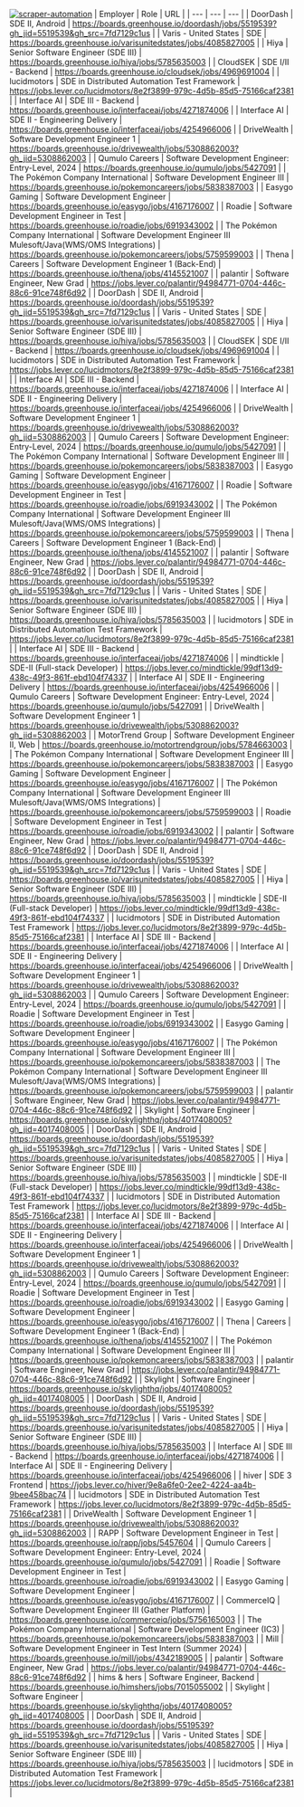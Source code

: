 [![scraper-automation](https://github.com/azad-ali786/Job_Openings/actions/workflows/scraper-automation.yml/badge.svg)](https://github.com/azad-ali786/Job_Openings/actions/workflows/scraper-automation.yml)
| Employer | Role | URL |
| --- | --- | --- |
| DoorDash | SDE II, Android | https://boards.greenhouse.io/doordash/jobs/5519539?gh_jid=5519539&gh_src=7fd7129c1us |
| Varis - United States | SDE | https://boards.greenhouse.io/varisunitedstates/jobs/4085827005 |
| Hiya | Senior Software Engineer (SDE III) | https://boards.greenhouse.io/hiya/jobs/5785635003 |
| CloudSEK | SDE I/II - Backend | https://boards.greenhouse.io/cloudsek/jobs/4969691004 |
| lucidmotors | SDE in Distributed Automation Test Framework | https://jobs.lever.co/lucidmotors/8e2f3899-979c-4d5b-85d5-75166caf2381 |
| Interface AI | SDE III - Backend | https://boards.greenhouse.io/interfaceai/jobs/4271874006 |
| Interface AI | SDE II - Engineering Delivery | https://boards.greenhouse.io/interfaceai/jobs/4254966006 |
| DriveWealth | Software Development Engineer 1 | https://boards.greenhouse.io/drivewealth/jobs/5308862003?gh_jid=5308862003 |
| Qumulo Careers | Software Development Engineer: Entry-Level, 2024 | https://boards.greenhouse.io/qumulo/jobs/5427091 |
| The Pokémon Company International | Software Development Engineer III | https://boards.greenhouse.io/pokemoncareers/jobs/5838387003 |
| Easygo Gaming | Software Development Engineer | https://boards.greenhouse.io/easygo/jobs/4167176007 |
| Roadie | Software Development Engineer in Test | https://boards.greenhouse.io/roadie/jobs/6919343002 |
| The Pokémon Company International | Software Development Engineer III Mulesoft/Java(WMS/OMS Integrations) | https://boards.greenhouse.io/pokemoncareers/jobs/5759599003 |
| Thena | Careers | Software Development Engineer 1 (Back-End) | https://boards.greenhouse.io/thena/jobs/4145521007 |
| palantir | Software Engineer, New Grad | https://jobs.lever.co/palantir/94984771-0704-446c-88c6-91ce748f6d92 |
| DoorDash | SDE II, Android | https://boards.greenhouse.io/doordash/jobs/5519539?gh_jid=5519539&gh_src=7fd7129c1us |
| Varis - United States | SDE | https://boards.greenhouse.io/varisunitedstates/jobs/4085827005 |
| Hiya | Senior Software Engineer (SDE III) | https://boards.greenhouse.io/hiya/jobs/5785635003 |
| CloudSEK | SDE I/II - Backend | https://boards.greenhouse.io/cloudsek/jobs/4969691004 |
| lucidmotors | SDE in Distributed Automation Test Framework | https://jobs.lever.co/lucidmotors/8e2f3899-979c-4d5b-85d5-75166caf2381 |
| Interface AI | SDE III - Backend | https://boards.greenhouse.io/interfaceai/jobs/4271874006 |
| Interface AI | SDE II - Engineering Delivery | https://boards.greenhouse.io/interfaceai/jobs/4254966006 |
| DriveWealth | Software Development Engineer 1 | https://boards.greenhouse.io/drivewealth/jobs/5308862003?gh_jid=5308862003 |
| Qumulo Careers | Software Development Engineer: Entry-Level, 2024 | https://boards.greenhouse.io/qumulo/jobs/5427091 |
| The Pokémon Company International | Software Development Engineer III | https://boards.greenhouse.io/pokemoncareers/jobs/5838387003 |
| Easygo Gaming | Software Development Engineer | https://boards.greenhouse.io/easygo/jobs/4167176007 |
| Roadie | Software Development Engineer in Test | https://boards.greenhouse.io/roadie/jobs/6919343002 |
| The Pokémon Company International | Software Development Engineer III Mulesoft/Java(WMS/OMS Integrations) | https://boards.greenhouse.io/pokemoncareers/jobs/5759599003 |
| Thena | Careers | Software Development Engineer 1 (Back-End) | https://boards.greenhouse.io/thena/jobs/4145521007 |
| palantir | Software Engineer, New Grad | https://jobs.lever.co/palantir/94984771-0704-446c-88c6-91ce748f6d92 |
| DoorDash | SDE II, Android | https://boards.greenhouse.io/doordash/jobs/5519539?gh_jid=5519539&gh_src=7fd7129c1us |
| Varis - United States | SDE | https://boards.greenhouse.io/varisunitedstates/jobs/4085827005 |
| Hiya | Senior Software Engineer (SDE III) | https://boards.greenhouse.io/hiya/jobs/5785635003 |
| lucidmotors | SDE in Distributed Automation Test Framework | https://jobs.lever.co/lucidmotors/8e2f3899-979c-4d5b-85d5-75166caf2381 |
| Interface AI | SDE III - Backend | https://boards.greenhouse.io/interfaceai/jobs/4271874006 |
| mindtickle | SDE-II (Full-stack Developer) | https://jobs.lever.co/mindtickle/99df13d9-438c-49f3-861f-ebd104f74337 |
| Interface AI | SDE II - Engineering Delivery | https://boards.greenhouse.io/interfaceai/jobs/4254966006 |
| Qumulo Careers | Software Development Engineer: Entry-Level, 2024 | https://boards.greenhouse.io/qumulo/jobs/5427091 |
| DriveWealth | Software Development Engineer 1 | https://boards.greenhouse.io/drivewealth/jobs/5308862003?gh_jid=5308862003 |
| MotorTrend Group | Software Development Engineer II, Web | https://boards.greenhouse.io/motortrendgroup/jobs/5784663003 |
| The Pokémon Company International | Software Development Engineer III | https://boards.greenhouse.io/pokemoncareers/jobs/5838387003 |
| Easygo Gaming | Software Development Engineer | https://boards.greenhouse.io/easygo/jobs/4167176007 |
| The Pokémon Company International | Software Development Engineer III Mulesoft/Java(WMS/OMS Integrations) | https://boards.greenhouse.io/pokemoncareers/jobs/5759599003 |
| Roadie | Software Development Engineer in Test | https://boards.greenhouse.io/roadie/jobs/6919343002 |
| palantir | Software Engineer, New Grad | https://jobs.lever.co/palantir/94984771-0704-446c-88c6-91ce748f6d92 |
| DoorDash | SDE II, Android | https://boards.greenhouse.io/doordash/jobs/5519539?gh_jid=5519539&gh_src=7fd7129c1us |
| Varis - United States | SDE | https://boards.greenhouse.io/varisunitedstates/jobs/4085827005 |
| Hiya | Senior Software Engineer (SDE III) | https://boards.greenhouse.io/hiya/jobs/5785635003 |
| mindtickle | SDE-II (Full-stack Developer) | https://jobs.lever.co/mindtickle/99df13d9-438c-49f3-861f-ebd104f74337 |
| lucidmotors | SDE in Distributed Automation Test Framework | https://jobs.lever.co/lucidmotors/8e2f3899-979c-4d5b-85d5-75166caf2381 |
| Interface AI | SDE III - Backend | https://boards.greenhouse.io/interfaceai/jobs/4271874006 |
| Interface AI | SDE II - Engineering Delivery | https://boards.greenhouse.io/interfaceai/jobs/4254966006 |
| DriveWealth | Software Development Engineer 1 | https://boards.greenhouse.io/drivewealth/jobs/5308862003?gh_jid=5308862003 |
| Qumulo Careers | Software Development Engineer: Entry-Level, 2024 | https://boards.greenhouse.io/qumulo/jobs/5427091 |
| Roadie | Software Development Engineer in Test | https://boards.greenhouse.io/roadie/jobs/6919343002 |
| Easygo Gaming | Software Development Engineer | https://boards.greenhouse.io/easygo/jobs/4167176007 |
| The Pokémon Company International | Software Development Engineer III | https://boards.greenhouse.io/pokemoncareers/jobs/5838387003 |
| The Pokémon Company International | Software Development Engineer III Mulesoft/Java(WMS/OMS Integrations) | https://boards.greenhouse.io/pokemoncareers/jobs/5759599003 |
| palantir | Software Engineer, New Grad | https://jobs.lever.co/palantir/94984771-0704-446c-88c6-91ce748f6d92 |
| Skylight | Software Engineer | https://boards.greenhouse.io/skylighthq/jobs/4017408005?gh_jid=4017408005 |
| DoorDash | SDE II, Android | https://boards.greenhouse.io/doordash/jobs/5519539?gh_jid=5519539&gh_src=7fd7129c1us |
| Varis - United States | SDE | https://boards.greenhouse.io/varisunitedstates/jobs/4085827005 |
| Hiya | Senior Software Engineer (SDE III) | https://boards.greenhouse.io/hiya/jobs/5785635003 |
| mindtickle | SDE-II (Full-stack Developer) | https://jobs.lever.co/mindtickle/99df13d9-438c-49f3-861f-ebd104f74337 |
| lucidmotors | SDE in Distributed Automation Test Framework | https://jobs.lever.co/lucidmotors/8e2f3899-979c-4d5b-85d5-75166caf2381 |
| Interface AI | SDE III - Backend | https://boards.greenhouse.io/interfaceai/jobs/4271874006 |
| Interface AI | SDE II - Engineering Delivery | https://boards.greenhouse.io/interfaceai/jobs/4254966006 |
| DriveWealth | Software Development Engineer 1 | https://boards.greenhouse.io/drivewealth/jobs/5308862003?gh_jid=5308862003 |
| Qumulo Careers | Software Development Engineer: Entry-Level, 2024 | https://boards.greenhouse.io/qumulo/jobs/5427091 |
| Roadie | Software Development Engineer in Test | https://boards.greenhouse.io/roadie/jobs/6919343002 |
| Easygo Gaming | Software Development Engineer | https://boards.greenhouse.io/easygo/jobs/4167176007 |
| Thena | Careers | Software Development Engineer 1 (Back-End) | https://boards.greenhouse.io/thena/jobs/4145521007 |
| The Pokémon Company International | Software Development Engineer III | https://boards.greenhouse.io/pokemoncareers/jobs/5838387003 |
| palantir | Software Engineer, New Grad | https://jobs.lever.co/palantir/94984771-0704-446c-88c6-91ce748f6d92 |
| Skylight | Software Engineer | https://boards.greenhouse.io/skylighthq/jobs/4017408005?gh_jid=4017408005 |
| DoorDash | SDE II, Android | https://boards.greenhouse.io/doordash/jobs/5519539?gh_jid=5519539&gh_src=7fd7129c1us |
| Varis - United States | SDE | https://boards.greenhouse.io/varisunitedstates/jobs/4085827005 |
| Hiya | Senior Software Engineer (SDE III) | https://boards.greenhouse.io/hiya/jobs/5785635003 |
| Interface AI | SDE III - Backend | https://boards.greenhouse.io/interfaceai/jobs/4271874006 |
| Interface AI | SDE II - Engineering Delivery | https://boards.greenhouse.io/interfaceai/jobs/4254966006 |
| hiver | SDE 3 Frontend | https://jobs.lever.co/hiver/9e8a6fe0-2ee2-4224-aa4b-9bee458bac74 |
| lucidmotors | SDE in Distributed Automation Test Framework | https://jobs.lever.co/lucidmotors/8e2f3899-979c-4d5b-85d5-75166caf2381 |
| DriveWealth | Software Development Engineer 1 | https://boards.greenhouse.io/drivewealth/jobs/5308862003?gh_jid=5308862003 |
| RAPP | Software Development Engineer in Test | https://boards.greenhouse.io/rapp/jobs/5457604 |
| Qumulo Careers | Software Development Engineer: Entry-Level, 2024 | https://boards.greenhouse.io/qumulo/jobs/5427091 |
| Roadie | Software Development Engineer in Test | https://boards.greenhouse.io/roadie/jobs/6919343002 |
| Easygo Gaming | Software Development Engineer | https://boards.greenhouse.io/easygo/jobs/4167176007 |
| CommerceIQ | Software Development Engineer III (Gather Platform) | https://boards.greenhouse.io/commerceiq/jobs/5756165003 |
| The Pokémon Company International | Software Development Engineer (IC3) | https://boards.greenhouse.io/pokemoncareers/jobs/5838387003 |
| Mill | Software Development Engineer in Test Intern (Summer 2024) | https://boards.greenhouse.io/mill/jobs/4342189005 |
| palantir | Software Engineer, New Grad | https://jobs.lever.co/palantir/94984771-0704-446c-88c6-91ce748f6d92 |
| hims & hers | Software Engineer, Backend | https://boards.greenhouse.io/himshers/jobs/7015055002 |
| Skylight | Software Engineer | https://boards.greenhouse.io/skylighthq/jobs/4017408005?gh_jid=4017408005 |
| DoorDash | SDE II, Android | https://boards.greenhouse.io/doordash/jobs/5519539?gh_jid=5519539&gh_src=7fd7129c1us |
| Varis - United States | SDE | https://boards.greenhouse.io/varisunitedstates/jobs/4085827005 |
| Hiya | Senior Software Engineer (SDE III) | https://boards.greenhouse.io/hiya/jobs/5785635003 |
| lucidmotors | SDE in Distributed Automation Test Framework | https://jobs.lever.co/lucidmotors/8e2f3899-979c-4d5b-85d5-75166caf2381 |